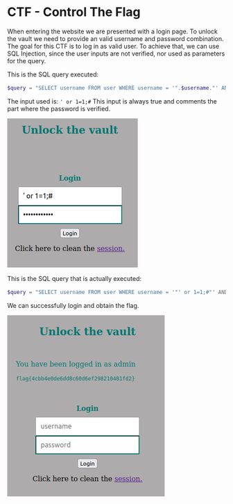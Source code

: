 # CTF - Control The Flag

When entering the website we are presented with a login page. To unlock the vault we need to provide an valid username and password combination.
The goal for this CTF is to log in as valid user. To achieve that, we can use SQL Injection, since the user inputs are not verified, nor used as parameters for the query.

This is the SQL query executed:
```php
$query = "SELECT username FROM user WHERE username = '".$username."' AND password = '".$password."'";
```

The input used is: `' or 1=1;#`
This input is always true and comments the part where the password is verified.

![login](/Logbooks/img/Week8/login.png)

This is the SQL query that is actually executed:
```php
$query = "SELECT username FROM user WHERE username = '"' or 1=1;#"' AND password = '".$password."'";
```
We can successfully login and obtain the flag.

![flag](/Logbooks/img/Week8/flag.png)